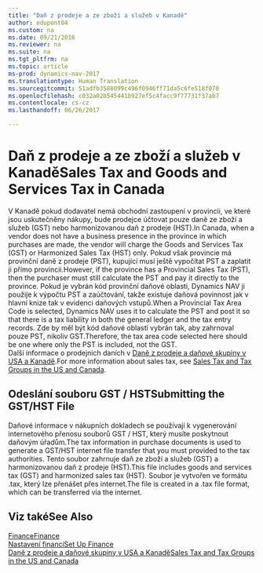 ```yaml
---
title: "Daň z prodeje a ze zboží a služeb v Kanadě"
author: edupont04
ms.custom: na
ms.date: 09/21/2016
ms.reviewer: na
ms.suite: na
ms.tgt_pltfrm: na
ms.topic: article
ms-prod: dynamics-nav-2017
ms.translationtype: Human Translation
ms.sourcegitcommit: 51adfb3588099c496f0946ff71da5c6fe518f070
ms.openlocfilehash: c032a02b545441b927ef5c4facc9f77731f37ab7
ms.contentlocale: cs-cz
ms.lasthandoff: 06/26/2017

---
```


# <a name="sales-tax-and-goods-and-services-tax-in-canada"></a><span data-ttu-id="2aaae-102">Daň z prodeje a ze zboží a služeb v Kanadě</span><span class="sxs-lookup"><span data-stu-id="2aaae-102">Sales Tax and Goods and Services Tax in Canada</span></span>
<span data-ttu-id="2aaae-103">V Kanadě pokud dodavatel nemá obchodní zastoupení v provincii, ve které jsou uskutečněny nákupy, bude prodejce účtovat pouze daně ze zboží a služeb (GST) nebo harmonizovanou daň z prodeje (HST).</span><span class="sxs-lookup"><span data-stu-id="2aaae-103">In Canada, when a vendor does not have a business presence in the province in which purchases are made, the vendor will charge the Goods and Services Tax (GST) or Harmonized Sales Tax (HST) only.</span></span> <span data-ttu-id="2aaae-104">Pokud však provincie má provinční daně z prodeje (PST), kupující musí ještě vypočítat PST a zaplatit ji přímo provincii.</span><span class="sxs-lookup"><span data-stu-id="2aaae-104">However, if the province has a Provincial Sales Tax (PST), then the purchaser must still calculate the PST and pay it directly to the province.</span></span> <span data-ttu-id="2aaae-105">Pokud je vybrán kód provinční daňové oblasti, Dynamics NAV ji použije k výpočtu PST a zaúčtování, takže existuje daňová povinnost jak v hlavní knize tak v evidenci daňových vstupů.</span><span class="sxs-lookup"><span data-stu-id="2aaae-105">When a Provincial Tax Area Code is selected, Dynamics NAV uses it to calculate the PST and post it so that there is a tax liability in both the general ledger and the tax entry records.</span></span> <span data-ttu-id="2aaae-106">Zde by měl být kód daňové oblasti vybrán tak, aby zahrnoval pouze PST, nikoliv GST.</span><span class="sxs-lookup"><span data-stu-id="2aaae-106">Therefore, the tax area code selected here should be one where only the PST is included, not the GST.</span></span>  
<span data-ttu-id="2aaae-107">Další informace o prodejních daních v [Daně z prodeje a daňové skupiny v USA a Kanadě](us-finance-setup-sales-tax.md).</span><span class="sxs-lookup"><span data-stu-id="2aaae-107">For more information about sales tax, see [Sales Tax and Tax Groups in the US and Canada](us-finance-setup-sales-tax.md).</span></span>  

## <a name="submitting-the-gsthst-file"></a><span data-ttu-id="2aaae-108">Odeslání souboru GST / HST</span><span class="sxs-lookup"><span data-stu-id="2aaae-108">Submitting the GST/HST File</span></span>
<span data-ttu-id="2aaae-109">Daňové informace v nákupních dokladech se používají k vygenerování internetového přenosu souborů GST / HST, který musíte poskytnout daňovým úřadům.</span><span class="sxs-lookup"><span data-stu-id="2aaae-109">The tax information in purchase documents is used to generate a GST/HST internet file transfer that you must  provided to the tax authorities.</span></span> <span data-ttu-id="2aaae-110">Tento soubor zahrnuje daň ze zboží a služeb (GST) a harmonizovanou daň z prodeje (HST).</span><span class="sxs-lookup"><span data-stu-id="2aaae-110">This file includes goods and services tax (GST) and harmonized sales tax (HST).</span></span> <span data-ttu-id="2aaae-111">Soubor je vytvořen ve formátu .tax, který lze přenášet přes internet.</span><span class="sxs-lookup"><span data-stu-id="2aaae-111">The file is created in a .tax file format, which can be transferred via the internet.</span></span>  

## <a name="see-also"></a><span data-ttu-id="2aaae-112">Viz také</span><span class="sxs-lookup"><span data-stu-id="2aaae-112">See Also</span></span>
[<span data-ttu-id="2aaae-113">Finance</span><span class="sxs-lookup"><span data-stu-id="2aaae-113">Finance</span></span>](finance-setup.md)  
[<span data-ttu-id="2aaae-114">Nastavení financí</span><span class="sxs-lookup"><span data-stu-id="2aaae-114">Set Up Finance</span></span>](finance-setup-setup-finance-setup.md)  
[<span data-ttu-id="2aaae-115">Daně z prodeje a daňové skupiny v USA a Kanadě</span><span class="sxs-lookup"><span data-stu-id="2aaae-115">Sales Tax and Tax Groups in the US and Canada</span></span>](us-finance-setup-sales-tax.md)

